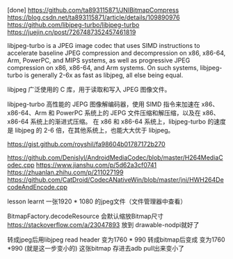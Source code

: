 





[done]
https://github.com/ta893115871/JNIBitmapCompress
https://blog.csdn.net/ta893115871/article/details/109890976
https://github.com/libjpeg-turbo/libjpeg-turbo
https://juejin.cn/post/7267487352457461819

libjpeg-turbo is a JPEG image codec that uses SIMD instructions to accelerate baseline JPEG compression and decompression on x86, x86-64, Arm, PowerPC, and MIPS systems, as well as progressive JPEG compression on x86, x86-64, and Arm systems.
On such systems, libjpeg-turbo is generally 2-6x as fast as libjpeg, all else being equal.

libjpeg
广泛使用的 C 库，用于读取和写入 JPEG 图像文件。


libjpeg-turbo
高性能的 JEPG 图像解编码器，使用 SIMD 指令来加速在 x86、x86-64、Arm 和 PowerPC 系统上的 JEPG 文件压缩和解压缩，以及在 x86、x86-64 系统上的渐进式压缩。
在 x86 和 x86-64 系统上，libjpeg-turbo 的速度是 libjpeg 的 2-6 倍，在其他系统上，也能大大优于 libjpeg。

https://gist.github.com/royshil/fa98604b01787172b270

https://github.com/Denislyl/AndroidMediaCodec/blob/master/H264MediaCodec.cpp
https://www.jianshu.com/p/5d62a3cf0741
https://zhuanlan.zhihu.com/p/211027199
https://github.com/CatDroid/CodecANativeWin/blob/master/jni/HWH264DecodeAndEncode.cpp



lesson learnt
一张1920 * 1080 的jpeg文件（文件管理器中查看）

BitmapFactory.decodeResource 会默认缩放Bitmap尺寸
https://stackoverflow.com/a/23047893
放到 drawable-nodpi就好了

转成jpeg后用libjpeg read header       变为1760 * 990
转成bitmap后变成  变为1760 *990 (就是这一步变小的) 这张bitmap 存进去adb pull出来变小了
